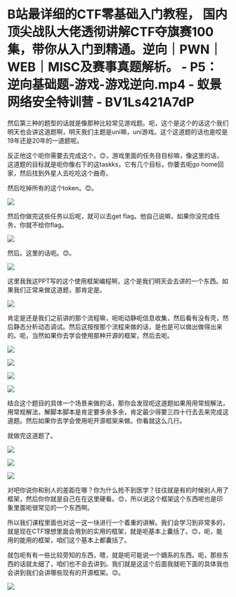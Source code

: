 # B站最详细的CTF零基础入门教程， 国内顶尖战队大佬透彻讲解CTF夺旗赛100集，带你从入门到精通。逆向｜PWN｜WEB｜MISC及赛事真题解析。 - P5：逆向基础题-游戏-游戏逆向.mp4 - 蚁景网络安全特训营 - BV1Ls421A7dP

然后第三种的题型的话就是像那种比较常见游戏题。呃，这个是这个的话这个我们明天也会讲这道题啊，明天我们主题是uni嘛，uni游戏。这个这道题的话也是哎是19年还是20年的一道题呢。

反正他这个呃你需要去完成这个。😊，游戏里面的任务目目标嘛，像这里的话，这道题的目标就是呃你像右下的这taskks，它有几个目标，你要去呃go home回家，然后找到外星人去吃吃这个曲奇。

然后吃掉所有的这个token。😊。

![](img/1c9556787f41ad7dc6636466b37e0ae0_1.png)

然后你做完这些任务以后呢，就可以去get flag。他自己说嘛，如果你没完成任务，你就不给你flag。



![](img/1c9556787f41ad7dc6636466b37e0ae0_3.png)

然后。这里的话呃。😊。

![](img/1c9556787f41ad7dc6636466b37e0ae0_5.png)

这里我我这PPT写的这个使用框架编程啊，这个是我们明天会去讲的一个东西。如果我们正常来做这道题，那肯定是。



![](img/1c9556787f41ad7dc6636466b37e0ae0_7.png)

肯定是还是我们之前讲的那个流程嘛，呃呃动静呃信息收集，然后看有没有壳，然后静态分析动态调试。然后这按按那个流程来做的话，是也是可以做出做得出来的。呃，当然如果你去学会使用那种开源的框架，然后去呃。



![](img/1c9556787f41ad7dc6636466b37e0ae0_9.png)

![](img/1c9556787f41ad7dc6636466b37e0ae0_10.png)

![](img/1c9556787f41ad7dc6636466b37e0ae0_11.png)

![](img/1c9556787f41ad7dc6636466b37e0ae0_12.png)

结合这个题目的具体一个场景来做的话，那你会发现呃这道题如果用用常规解法，用常规解法，解脚本脚本是肯定要多余多余，肯定最少得要三四十行去去来完成这道题。然后如果你去学会使用呃开源框架来做。你看就这么几行。

就做完这道题了。

![](img/1c9556787f41ad7dc6636466b37e0ae0_14.png)

![](img/1c9556787f41ad7dc6636466b37e0ae0_15.png)

![](img/1c9556787f41ad7dc6636466b37e0ae0_16.png)

对吧你说你和别人的差距在哪？你为什么抢不到医学？往往就是有的时候别人用了框架，然后你你就是自己在在这里硬看。😊，所以说这个框架这个东西呢也是印象里面呃很常见的一个东西啊。

所以我们课程里面也对这一这一块进行一个着重的讲解。我们会学习到非常多的，就是现在CTF理想里面会用到的实用的框架，就是呃基本上囊括了。😊，呃，能用的能用的框架，咱们这个基本上都囊括了。

就包呃有有一些比较旁知的东西，嗯，就是呃可能说一个嫡系的东西。呃，那些东西的话就太细了，咱们也不会去讲到。我们就是这这个后面我就呃下面的具体我也会讲到我们会讲哪些现有的开源框架。😊。



![](img/1c9556787f41ad7dc6636466b37e0ae0_18.png)